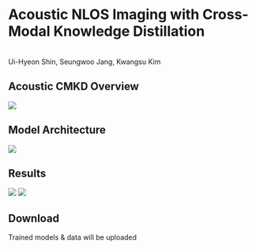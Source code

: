 # Acoustic NLOS Imaging with Cross-Modal Knowledge Distillation
<br>
Ui-Hyeon Shin, Seungwoo Jang, Kwangsu Kim


Acoustic CMKD Overview
-
![](https://github.com/shineh96/Acoustic-NLOS-CMKD.gitustic-NLOS-CMKD/origin/main/images/CMKD_Overview.JPG)

Model Architecture
-
![](https://github.com/shineh96/Acoustic-NLOS-CMKD.gitustic-NLOS-CMKD/main/images/Model_Architecture.JPG)


Results
-
![](https://github.com/shineh96/Acoustic-NLOS-CMKD.gitustic-NLOS-CMKD/images/Quantitative_Evaluation_Result.JPG)
![](https://github.com/shineh96/Acoustic-NLOS-CMKD.gitustic-NLOS-CMKD/main/images/Qualitative_Evaluation_Result.JPG)

Download
-
Trained models & data will be uploaded
